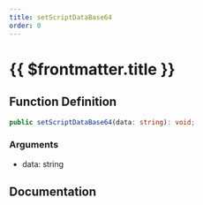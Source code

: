 ```yaml
---
title: setScriptDataBase64
order: 0
---
```


# {{ $frontmatter.title }}

## Function Definition

```ts
public setScriptDataBase64(data: string): void;
```

### Arguments

* data: string

## Documentation

<!--@include: ./parts/setScriptDataBase64.md-->
